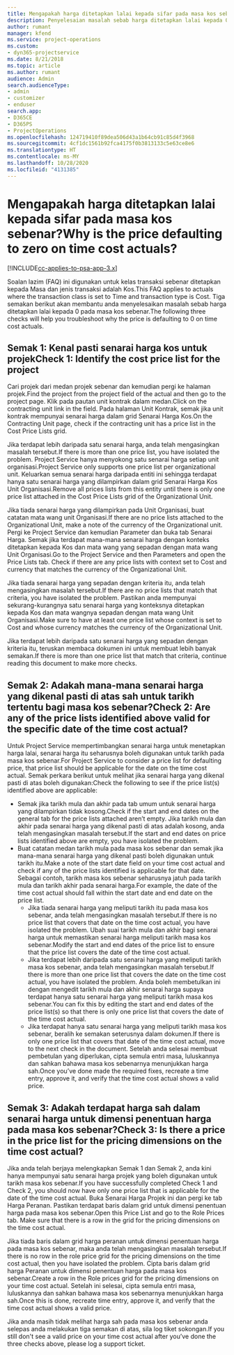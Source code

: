 ```yaml
---
title: Mengapakah harga ditetapkan lalai kepada sifar pada masa kos sebenar?
description: Penyelesaian masalah sebab harga ditetapkan lalai kepada 0 pada masa kos sebenar.
author: rumant
manager: kfend
ms.service: project-operations
ms.custom:
- dyn365-projectservice
ms.date: 8/21/2018
ms.topic: article
ms.author: rumant
audience: Admin
search.audienceType:
- admin
- customizer
- enduser
search.app:
- D365CE
- D365PS
- ProjectOperations
ms.openlocfilehash: 124719410f89dea506d43a1b64cb91c85d4f3968
ms.sourcegitcommit: 4cf1dc1561b92fca4175f0b3813133c5e63ce8e6
ms.translationtype: HT
ms.contentlocale: ms-MY
ms.lasthandoff: 10/28/2020
ms.locfileid: "4131385"
---
```

# <a name="why-is-the-price-defaulting-to-zero-on-time-cost-actuals"></a><span data-ttu-id="8d89c-103">Mengapakah harga ditetapkan lalai kepada sifar pada masa kos sebenar?</span><span class="sxs-lookup"><span data-stu-id="8d89c-103">Why is the price defaulting to zero on time cost actuals?</span></span>

[!INCLUDE[cc-applies-to-psa-app-3.x](../includes/cc-applies-to-psa-app-3x.md)]

<span data-ttu-id="8d89c-104">Soalan lazim (FAQ) ini digunakan untuk kelas transaksi sebenar ditetapkan kepada Masa dan jenis transaksi adalah Kos.</span><span class="sxs-lookup"><span data-stu-id="8d89c-104">This FAQ applies to actuals where the transaction class is set to Time and transaction type is Cost.</span></span> <span data-ttu-id="8d89c-105">Tiga semakan berikut akan membantu anda menyelesaikan masalah sebab harga ditetapkan lalai kepada 0 pada masa kos sebenar.</span><span class="sxs-lookup"><span data-stu-id="8d89c-105">The following three checks will help you troubleshoot why the price is defaulting to 0 on time cost actuals.</span></span>
 
## <a name="check-1-identify-the-cost-price-list-for-the-project"></a><span data-ttu-id="8d89c-106">Semak 1: Kenal pasti senarai harga kos untuk projek</span><span class="sxs-lookup"><span data-stu-id="8d89c-106">Check 1: Identify the cost price list for the project</span></span>

<span data-ttu-id="8d89c-107">Cari projek dari medan projek sebenar dan kemudian pergi ke halaman projek.</span><span class="sxs-lookup"><span data-stu-id="8d89c-107">Find the project from the project field of the actual and then go to the project page.</span></span> <span data-ttu-id="8d89c-108">Klik pada pautan unit kontrak dalam medan.</span><span class="sxs-lookup"><span data-stu-id="8d89c-108">Click on the contracting unit link in the field.</span></span> <span data-ttu-id="8d89c-109">Pada halaman Unit Kontrak, semak jika unit kontrak mempunyai senarai harga dalam grid Senarai Harga Kos.</span><span class="sxs-lookup"><span data-stu-id="8d89c-109">On the Contracting Unit page, check if the contracting unit has a price list in the Cost Price Lists grid.</span></span>

<span data-ttu-id="8d89c-110">Jika terdapat lebih daripada satu senarai harga, anda telah mengasingkan masalah tersebut.</span><span class="sxs-lookup"><span data-stu-id="8d89c-110">If there is more than one price list, you have isolated the problem.</span></span> <span data-ttu-id="8d89c-111">Project Service hanya menyokong satu senarai harga setiap unit organisasi.</span><span class="sxs-lookup"><span data-stu-id="8d89c-111">Project Service only supports one price list per organizational unit.</span></span> <span data-ttu-id="8d89c-112">Keluarkan semua senarai harga daripada entiti ini sehingga terdapat hanya satu senarai harga yang dilampirkan dalam grid Senarai Harga Kos Unit Organisasi.</span><span class="sxs-lookup"><span data-stu-id="8d89c-112">Remove all prices lists from this entity until there is only one price list attached in the Cost Price Lists grid of the Organizational Unit.</span></span>

<span data-ttu-id="8d89c-113">Jika tiada senarai harga yang dilampirkan pada Unit Organisasi, buat catatan mata wang unit Organisasi.</span><span class="sxs-lookup"><span data-stu-id="8d89c-113">If there are no price lists attached to the Organizational Unit, make a note of the currency of the Organizational unit.</span></span> <span data-ttu-id="8d89c-114">Pergi ke Project Service dan kemudian Parameter dan buka tab Senarai Harga. Semak jika terdapat mana-mana senarai harga dengan konteks ditetapkan kepada Kos dan mata wang yang sepadan dengan mata wang Unit Organisasi.</span><span class="sxs-lookup"><span data-stu-id="8d89c-114">Go to the Project Service and then Parameters and open the Price Lists tab. Check if there are any price lists with context set to Cost and currency that matches the currency of the Organizational Unit.</span></span>
 
<span data-ttu-id="8d89c-115">Jika tiada senarai harga yang sepadan dengan kriteria itu, anda telah mengasingkan masalah tersebut.</span><span class="sxs-lookup"><span data-stu-id="8d89c-115">If there are no price lists that match that criteria, you have isolated the problem.</span></span> <span data-ttu-id="8d89c-116">Pastikan anda mempunyai sekurang-kurangnya satu senarai harga yang konteksnya ditetapkan kepada Kos dan mata wangnya sepadan dengan mata wang Unit Organisasi.</span><span class="sxs-lookup"><span data-stu-id="8d89c-116">Make sure to have at least one price list whose context is set to Cost and whose currency matches the currency of the Organizational Unit.</span></span>

<span data-ttu-id="8d89c-117">Jika terdapat lebih daripada satu senarai harga yang sepadan dengan kriteria itu, teruskan membaca dokumen ini untuk membuat lebih banyak semakan.</span><span class="sxs-lookup"><span data-stu-id="8d89c-117">If there is more than one price list that match that criteria, continue reading this document to make more checks.</span></span>

## <a name="check-2-are-any-of-the-price-lists-identified-above-valid-for-the-specific-date-of-the-time-cost-actual"></a><span data-ttu-id="8d89c-118">Semak 2: Adakah mana-mana senarai harga yang dikenal pasti di atas sah untuk tarikh tertentu bagi masa kos sebenar?</span><span class="sxs-lookup"><span data-stu-id="8d89c-118">Check 2: Are any of the price lists identified above valid for the specific date of the time cost actual?</span></span>

<span data-ttu-id="8d89c-119">Untuk Project Service mempertimbangkan senarai harga untuk menetapkan harga lalai, senarai harga itu seharusnya boleh digunakan untuk tarikh pada masa kos sebenar.</span><span class="sxs-lookup"><span data-stu-id="8d89c-119">For Project Service to consider a price list for defaulting price, that price list should be applicable for the date on the time cost actual.</span></span> <span data-ttu-id="8d89c-120">Semak perkara berikut untuk melihat jika senarai harga yang dikenal pasti di atas boleh digunakan:</span><span class="sxs-lookup"><span data-stu-id="8d89c-120">Check the following to see if the price list(s) identified above are applicable:</span></span>

- <span data-ttu-id="8d89c-121">Semak jika tarikh mula dan akhir pada tab umum untuk senarai harga yang dilampirkan tidak kosong.</span><span class="sxs-lookup"><span data-stu-id="8d89c-121">Check if the start and end dates on the general tab for the price lists attached aren’t empty.</span></span> <span data-ttu-id="8d89c-122">Jika tarikh mula dan akhir pada senarai harga yang dikenal pasti di atas adalah kosong, anda telah mengasingkan masalah tersebut.</span><span class="sxs-lookup"><span data-stu-id="8d89c-122">If the start and end dates on price lists identified above are empty, you have isolated the problem.</span></span> 
- <span data-ttu-id="8d89c-123">Buat catatan medan tarikh mula pada masa kos sebenar dan semak jika mana-mana senarai harga yang dikenal pasti boleh digunakan untuk tarikh itu.</span><span class="sxs-lookup"><span data-stu-id="8d89c-123">Make a note of the start date field on your time cost actual and check if any of the price lists identified is applicable for that date.</span></span> <span data-ttu-id="8d89c-124">Sebagai contoh, tarikh masa kos sebenar seharusnya jatuh pada tarikh mula dan tarikh akhir pada senarai harga.</span><span class="sxs-lookup"><span data-stu-id="8d89c-124">For example, the date of the time cost actual should fall within the start date and end date on the price list.</span></span> 
    - <span data-ttu-id="8d89c-125">Jika tiada senarai harga yang meliputi tarikh itu pada masa kos sebenar, anda telah mengasingkan masalah tersebut.</span><span class="sxs-lookup"><span data-stu-id="8d89c-125">If there is no price list that covers that date on the time cost actual, you have isolated the problem.</span></span> <span data-ttu-id="8d89c-126">Ubah suai tarikh mula dan akhir bagi senarai harga untuk memastikan senarai harga meliputi tarikh masa kos sebenar.</span><span class="sxs-lookup"><span data-stu-id="8d89c-126">Modify the start and end dates of the price list to ensure that the price list covers the date of the time cost actual.</span></span> 
    - <span data-ttu-id="8d89c-127">Jika terdapat lebih daripada satu senarai harga yang meliputi tarikh masa kos sebenar, anda telah mengasingkan masalah tersebut.</span><span class="sxs-lookup"><span data-stu-id="8d89c-127">If there is more than one price list that covers the date on the time cost actual, you have isolated the problem.</span></span> <span data-ttu-id="8d89c-128">Anda boleh membetulkan ini dengan mengedit tarikh mula dan akhir senarai harga supaya terdapat hanya satu senarai harga yang meliputi tarikh masa kos sebenar.</span><span class="sxs-lookup"><span data-stu-id="8d89c-128">You can fix this by editing the start and end dates of the price list(s) so that there is only one price list that covers the date of the time cost actual.</span></span> 
    - <span data-ttu-id="8d89c-129">Jika terdapat hanya satu senarai harga yang meliputi tarikh masa kos sebenar, beralih ke semakan seterusnya dalam dokumen.</span><span class="sxs-lookup"><span data-stu-id="8d89c-129">If there is only one price list that covers that date of the time cost actual, move to the next check in the document.</span></span>
<span data-ttu-id="8d89c-130">Setelah anda selesai membuat pembetulan yang diperlukan, cipta semula entri masa, luluskannya dan sahkan bahawa masa kos sebenarnya menunjukkan harga sah.</span><span class="sxs-lookup"><span data-stu-id="8d89c-130">Once you’ve done made the required fixes, recreate a time entry, approve it, and verify that the time cost actual shows a valid price.</span></span>

## <a name="check-3-is-there-a-price-in-the-price-list-for-the-pricing-dimensions-on-the-time-cost-actual"></a><span data-ttu-id="8d89c-131">Semak 3: Adakah terdapat harga sah dalam senarai harga untuk dimensi penentuan harga pada masa kos sebenar?</span><span class="sxs-lookup"><span data-stu-id="8d89c-131">Check 3: Is there a price in the price list for the pricing dimensions on the time cost actual?</span></span>

<span data-ttu-id="8d89c-132">Jika anda telah berjaya melengkapkan Semak 1 dan Semak 2, anda kini hanya mempunyai satu senarai harga projek yang boleh digunakan untuk tarikh masa kos sebenar.</span><span class="sxs-lookup"><span data-stu-id="8d89c-132">If you have successfully completed Check 1 and Check 2, you should now have only one price list that is applicable for the date of the time cost actual.</span></span> <span data-ttu-id="8d89c-133">Buka Senarai Harga Projek ini dan pergi ke tab Harga Peranan. Pastikan terdapat baris dalam grid untuk dimensi penentuan harga pada masa kos sebenar.</span><span class="sxs-lookup"><span data-stu-id="8d89c-133">Open this Price List and go to the Role Prices tab. Make sure that there is a row in the grid for the pricing dimensions on the time cost actual.</span></span>

<span data-ttu-id="8d89c-134">Jika tiada baris dalam grid harga peranan untuk dimensi penentuan harga pada masa kos sebenar, maka anda telah mengasingkan masalah tersebut.</span><span class="sxs-lookup"><span data-stu-id="8d89c-134">If there is no row in the role price grid for the pricing dimensions on the time cost actual, then you have isolated the problem.</span></span> <span data-ttu-id="8d89c-135">Cipta baris dalam grid harga Peranan untuk dimensi penentuan harga pada masa kos sebenar.</span><span class="sxs-lookup"><span data-stu-id="8d89c-135">Create a row in the Role prices grid for the pricing dimensions on your time cost actual.</span></span> <span data-ttu-id="8d89c-136">Setelah ini selesai, cipta semula entri masa, luluskannya dan sahkan bahawa masa kos sebenarnya menunjukkan harga sah.</span><span class="sxs-lookup"><span data-stu-id="8d89c-136">Once this is done, recreate time entry, approve it, and verify that the time cost actual shows a valid price.</span></span>
 
<span data-ttu-id="8d89c-137">Jika anda masih tidak melihat harga sah pada masa kos sebenar anda selepas anda melakukan tiga semakan di atas, sila log tiket sokongan.</span><span class="sxs-lookup"><span data-stu-id="8d89c-137">If you still don't see a valid price on your time cost actual after you’ve done the three checks above, please log a support ticket.</span></span>



